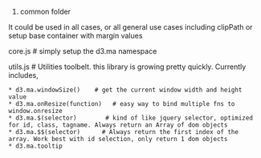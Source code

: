 

1.  common folder

It could be used in all cases, or all general use cases including clipPath or setup base container with margin values

core.js   # simply setup the d3.ma namespace

utils.js   # Utilities toolbelt. this library is growing pretty quickly. Currently includes,

	* d3.ma.windowSize()    # get the current window width and height value
	* d3.ma.onResize(function)   # easy way to bind multiple fns to window.onresize
	* d3.ma.$(selector)        # kind of like jquery selector, optimized for id, class, tagname. Always return an Array of dom objects
	* d3.ma.$$(selector)      # Always return the first index of the array. Work best with id selection, only return 1 dom objects
	* d3.ma.tooltip
